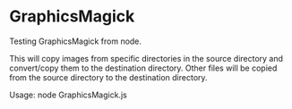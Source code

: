 GraphicsMagick
==============

Testing GraphicsMagick from node.

This will copy images from specific directories in the source directory and convert/copy them to the destination directory.
Other files will be copied from the source directory to the destination directory.

Usage: node GraphicsMagick.js <source directory> <destination directory>